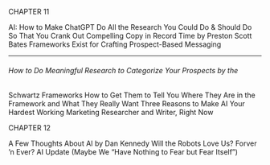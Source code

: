 CHAPTER 11

AI: How to Make ChatGPT Do All the Research You Could Do & Should Do So That You Crank Out Compelling Copy in Record Time by Preston Scott Bates
 Frameworks Exist for Crafting Prospect-Based Messaging

-----

###### How to Do Meaningful Research to Categorize Your Prospects by the
 Schwartz Frameworks How to Get Them to Tell You Where They Are in the Framework and
 What They Really Want Three Reasons to Make AI Your Hardest Working Marketing
 Researcher and Writer, Right Now

CHAPTER 12

A Few Thoughts About AI by Dan Kennedy
 Will the Robots Love Us? Forver ’n Ever? AI Update (Maybe We “Have Nothing to Fear but Fear Itself”)